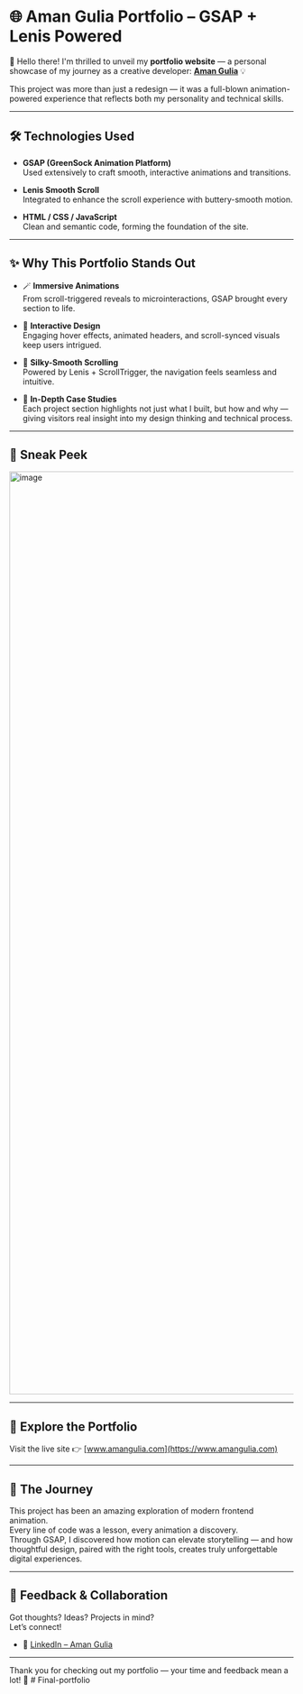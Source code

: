# 🌐 Aman Gulia Portfolio – GSAP + Lenis Powered

👋 Hello there! I'm thrilled to unveil my **portfolio website** — a personal showcase of my journey as a creative developer: **[Aman Gulia](https://www.amangulia.com)** 💡

This project was more than just a redesign — it was a full-blown animation-powered experience that reflects both my personality and technical skills.

---

## 🛠️ Technologies Used

- **GSAP (GreenSock Animation Platform)**  
  Used extensively to craft smooth, interactive animations and transitions.

- **Lenis Smooth Scroll**  
  Integrated to enhance the scroll experience with buttery-smooth motion.

- **HTML / CSS / JavaScript**  
  Clean and semantic code, forming the foundation of the site.

---

## ✨ Why This Portfolio Stands Out

- 🪄 **Immersive Animations**  
  From scroll-triggered reveals to microinteractions, GSAP brought every section to life.

- 🎨 **Interactive Design**  
  Engaging hover effects, animated headers, and scroll-synced visuals keep users intrigued.

- 🧭 **Silky-Smooth Scrolling**  
  Powered by Lenis + ScrollTrigger, the navigation feels seamless and intuitive.

- 📂 **In-Depth Case Studies**  
  Each project section highlights not just what I built, but how and why — giving visitors real insight into my design thinking and technical process.

---

## 📸 Sneak Peek

<img width="1637" alt="image" src="https://github.com/user-attachments/assets/8fd311e6-4c52-4be9-8567-56ff1abde13c" />

---

## 🔗 Explore the Portfolio

Visit the live site 👉 [www.amangulia.com](https://www.amangulia.com)

---

## 🚀 The Journey

This project has been an amazing exploration of modern frontend animation.  
Every line of code was a lesson, every animation a discovery.  
Through GSAP, I discovered how motion can elevate storytelling — and how thoughtful design, paired with the right tools, creates truly unforgettable digital experiences.

---

## 💬 Feedback & Collaboration

Got thoughts? Ideas? Projects in mind?  
Let’s connect!

- 💼 [LinkedIn – Aman Gulia](https://www.linkedin.com/in/aman-gulia-4610/)

---

Thank you for checking out my portfolio — your time and feedback mean a lot! 🙌
#   F i n a l - p o r t f o l i o  
 